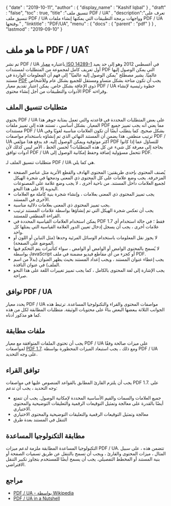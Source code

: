 {
  "date" : "2019-10-11",
  "author" : {
    "display_name" : "Kashif Iqbal"
} ,
  "draft" : "false",
  "toc" : true,
  "title" :"تنسيق ملف PDF / UA" ,
  "description":"تعرف على تنسيق ملف PDF / UA وواجهات برمجة التطبيقات التي يمكنها إنشاء ملفات PDF / UA وفتحها." ,
  "linktitle" : "PDF/UA",
  "menu" : {
    "docs" : {
      "parent" : "pdf"
}
} ,
  "lastmod" : "2019-09-10"
}

# ما هو ملف PDF / UA؟ #

تم نشر PDF / UA باعتباره [معيار ISO 14289-1](https://en.wikipedia.org/wiki/ISO_14289) في أغسطس 2012 وهو إلى حد بعيد أول تعريف كامل لمجموعة من المتطلبات لمستندات PDF التي يمكن الوصول إليها عالميًا. يشير مصطلح "يمكن الوصول إليه عالميًا" إلى فهم أن المعلومات الواردة في مستند [PDF](/ar/pdf/) يجب أن تكون متاحة بشكل متساو ومستقل للجميع بشكل عام وللأشخاص ذوي الإعاقة بشكل خاص. يمكن اعتبار تقديم معيار PDF / UA خطوة رئيسية لإنشاء الأدوات والتطبيقات من أجل إنشاء محتوى PDF وقراءته.

## متطلبات تنسيق الملف ##

يحتوي PDF / UA على بعض المتطلبات المحددة في قاعدته والتي تعمل بمثابة جوهر هذا المعيار. بشكل أساسي ، تستند هذه إلى تمييز ملفات PDF مما يعني أنه يجب تمييز جميع مستندات PDF / UA بشكل صحيح. كما يتطلب أيضًا أن تكون العلامات مناسبة لغويًا وفي ترتيب منطقي. هذا يضمن أن المستند النهائي الذي تم إنشاؤه باستخدام مواصفات PDF / UA أكثر موثوقية ويمكن الوصول إليه. قد يدفع هذا مؤلفي PDF للتساؤل عما إذا كانوا بحاجة إلى معرفة كل شيء عن كل هذه المتطلبات؟ لحسن الحظ ، الأمر ليس كذلك لأن أدوات توافق PDF / UA تتحمل مسؤولية إضافة وحفظ إمكانية الوصول إلى PDF.

متطلبات تنسيق الملف لـ PDF / UA هي كما يلي.

* يُصنف المحتوى بإحدى طريقتين: المحتوى الهادف والقطع الأثرية مثل عناصر الصفحة المزخرفة. يجب وضع علامات على كل المحتوى ذي المعنى ودمجها في شجرة الهيكل لجميع العلامات داخل المستند. من ناحية أخرى ، لا يجب وضع علامة على المصنوعات اليدوية إلا على هذا النحو.
* يجب تمييز المحتوى ذي المعنى بعلامات ، وإنشاء شجرة بنية كاملة مع العلامات الأخرى في المستند.
* يجب تمييز المحتوى ذي المعنى بعلامات دلالية مناسبة.
* يجب أن تعكس شجرة الهيكل التي تم إنشاؤها بواسطة علامات المستند ترتيب القراءة المنطقي للمستند.
* يمكن استخدام العلامات القياسية المحددة في PDF 1.7 فقط ؛ في حالة استخدام أي علامات أخرى ، يجب أن يسجل إدخال تعيين الدور العلامة القياسية التي يمثلها كل واحد.
* لا يجوز نقل المعلومات باستخدام الوسائل المرئية وحدها (مثل التباين أو اللون أو الموضع على الصفحة).
* لا يُسمح بالمحتوى الوامض أو الوامض أو الوامض ، سواء كتأثيرات يتم التحكم فيها بواسطة JavaScript أو كجزء من أي مقاطع فيديو مضمنة في ملف PDF.
* يجب إعطاء عنوان المستند ، ويجب إعداد المستند بحيث يظهر العنوان (بدلاً من اسم الملف) في عنوان النافذة.
* يجب الإشارة إلى لغة المحتوى بالكامل ، كما يجب تمييز تغييرات اللغة على هذا النحو صراحة.

## توافق PDF / UA ##

يحدد معيار PDF / UA مواصفات المحتوى والقراء والتكنولوجيا المساعدة. ترتبط هذه الجوانب الثلاثة ببعضها البعض بناءً على محتويات الوثيقة. متطلبات المطابقة لكل من هذه كما هو مذكور أدناه.

## ملفات مطابقة ##

يجب أن تحتوي الملفات المتوافقة مع معيار PDF / UA على ميزات صالحة وفقًا لمواصفات [PDF 1.7](https://opensource.adobe.com/dc-acrobat-sdk-docs/standards/pdfstandards/pdf/PDF32000_2008.pdf). ومع ذلك ، يجب استبعاد الميزات المحظورة بواسطة PDF / UA على وجه التحديد.

## توافق القراء ##

يجب أن يلتزم القارئ المطابق بالقواعد المنصوص عليها في مواصفات PDF 1.7. على وجه التحديد ، يجب أن تدعم:

* جميع العلامات والسمات والقيم الأساسية المحددة لإمكانية الوصول. يجب أن تتمتع أيضًا بالقدرة على معالجة وتمثيل التوقيعات الرقمية والتعليقات التوضيحية والمحتوى الاختياري.
* معالجة وتمثيل التوقيعات الرقمية والتعليقات التوضيحية والمحتوى الاختياري
* التنقل في المستند بعدة طرق

## مطابقة التكنولوجيا المساعدة ##

التكنولوجيا المساعدة المطابقة ملزمة لدعم ميزات PDF / UA. تتضمن هذه ، على سبيل المثال ، ميزات المحتوى والقارئ ، ويجب أن تسمح بالتنقل عن طريق تسميات الصفحة أو بنية المستند أو المخطط التفصيلي. يجب أن يسمح أيضًا للمستخدم بتجاوز تكبير التنقل الافتراضي.

## مراجع ##

* [PDF / UA - بواسطة Wikipedia](https://en.wikipedia.org/wiki/PDF/UA)
* [PDF / UA in a Nutshell](https://pdfa.org/pdfua-in-a-nutshell/)

